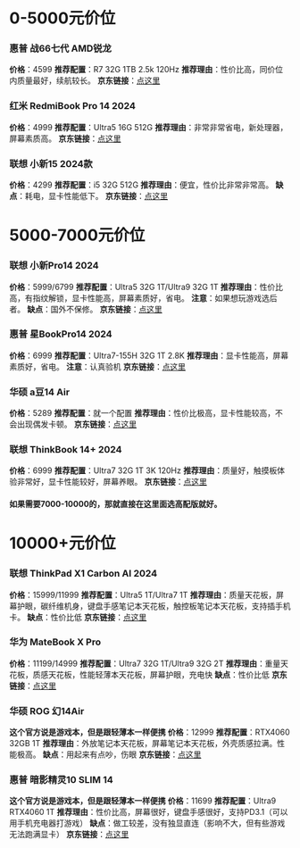# 0-5000元价位
### 惠普 战66七代 AMD锐龙
**价格**：4599
**推荐配置**：R7 32G 1TB 2.5k 120Hz
**推荐理由**：性价比高，同价位内质量最好，续航较长。
**京东链接**：[点这里](https://item.jd.com/100107714472.html)

### 红米 RedmiBook Pro 14 2024
**价格**：4999
**推荐配置**：Ultra5 16G 512G
**推荐理由**：非常非常省电，新处理器，屏幕素质高。
**京东链接**：[点这里](https://item.jd.com/100086517019.html#crumb-wrap)

### 联想 小新15 2024款
**价格**：4299
**推荐配置**：i5 32G 512G
**推荐理由**：便宜，性价比非常非常高。
**缺点**：耗电，显卡性能低下。
**京东链接**：[点这里](https://item.jd.com/10097169612510.html#crumb-wrap)
# 5000-7000元价位
### 联想 小新Pro14 2024
**价格**：5999/6799
**推荐配置**：Ultra5 32G 1T/Ultra9 32G 1T
**推荐理由**：性价比高，有指纹解锁，显卡性能高，屏幕素质好，省电。
**注意**：如果想玩游戏选后者。
**缺点**：国外不保修。
**京东链接**：[点这里](https://item.jd.com/10097169612510.html#crumb-wrap)

### 惠普 星BookPro14 2024
**价格**：6999
**推荐配置**：Ultra7-155H 32G 1T 2.8K
**推荐理由**：显卡性能高，屏幕素质好，省电。
**注意**：认真验机
**京东链接**：[点这里](https://item.jd.com/10096044162927.html#crumb-wrap)

### 华硕 a豆14 Air
**价格**：5289
**推荐配置**：就一个配置
**推荐理由**：性价比极高，显卡性能较高，不会出现偶发卡顿。
**京东链接**：[点这里](https://item.jd.com/100096927362.html)

### 联想 ThinkBook 14+ 2024
**价格**：6999
**推荐配置**：Ultra7 32G 1T 3K 120Hz
**推荐理由**：质量好，触摸板体验非常好，显卡性能较好，屏幕养眼。
**京东链接**：[点这里](https://item.jd.com/100089733226.html#crumb-wrap)

#### 如果需要7000-10000的，那就直接在这里面选高配版就好。

# 10000+元价位
### 联想 ThinkPad X1 Carbon AI 2024
**价格**：15999/11999
**推荐配置**：Ultra5 1T/Ultra7 1T
**推荐理由**：质量天花板，屏幕护眼，碳纤维机身，键盘手感笔记本天花板，触控板笔记本天花板，支持插手机卡。
**缺点**：性价比低
**京东链接**：[点这里](https://item.jd.com/10101321609741.html#crumb-wrap)

### 华为 MateBook X Pro
**价格**：11199/14999
**推荐配置**：Ultra7 32G 1T/Ultra9 32G 2T
**推荐理由**：重量天花板，质感天花板，性能轻薄本天花板，屏幕护眼，充电快
**缺点**：性价比低
**京东链接**：[点这里](https://item.jd.com/100104373646.html#crumb-wrap)

### 华硕 ROG 幻14Air
**这个官方说是游戏本，但是跟轻薄本一样便携**
**价格**：12999
**推荐配置**：RTX4060 32GB 1T
**推荐理由**：外放笔记本天花板，屏幕笔记本天花板，外壳质感拉满。性能极高。
**缺点**：用起来有点吵，伤眼
**京东链接**：[点这里](https://item.jd.com/100086019791.html)

### 惠普 暗影精灵10 SLIM 14
**这个官方说是游戏本，但是跟轻薄本一样便携**
**价格**：11699
**推荐配置**：Ultra9 RTX4060 1T
**推荐理由**：性价比高，屏幕很好，键盘手感很好，支持PD3.1（可以用手机充电器打游戏）
**缺点**：做工较差，没有独显直连（影响不大，但有些游戏无法跑满显卡）
**京东链接**：[点这里](https://item.jd.com/100098785700.html#crumb-wrap)